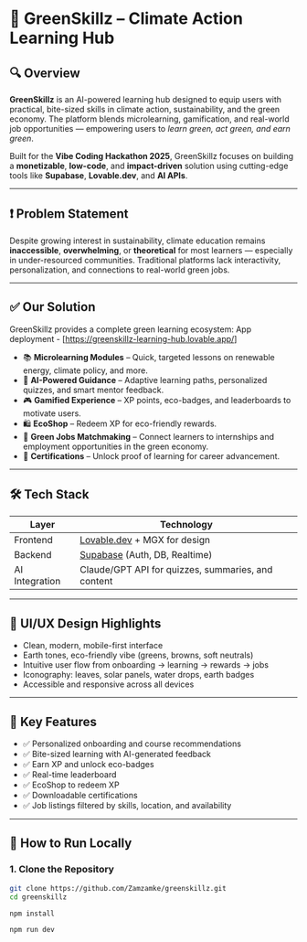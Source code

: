 # 🌿 GreenSkillz – Climate Action Learning Hub

## 🔍 Overview

**GreenSkillz** is an AI-powered learning hub designed to equip users with practical, bite-sized skills in climate action, sustainability, and the green economy. The platform blends microlearning, gamification, and real-world job opportunities — empowering users to *learn green, act green, and earn green*.

Built for the **Vibe Coding Hackathon 2025**, GreenSkillz focuses on building a **monetizable**, **low-code**, and **impact-driven** solution using cutting-edge tools like **Supabase**, **Lovable.dev**, and **AI APIs**.

---

## ❗ Problem Statement

Despite growing interest in sustainability, climate education remains **inaccessible**, **overwhelming**, or **theoretical** for most learners — especially in under-resourced communities. Traditional platforms lack interactivity, personalization, and connections to real-world green jobs.

---

## ✅ Our Solution

GreenSkillz provides a complete green learning ecosystem:
App deployment - [https://greenskillz-learning-hub.lovable.app/]

- 📚 **Microlearning Modules** – Quick, targeted lessons on renewable energy, climate policy, and more.
- 🤖 **AI-Powered Guidance** – Adaptive learning paths, personalized quizzes, and smart mentor feedback.
- 🎮 **Gamified Experience** – XP points, eco-badges, and leaderboards to motivate users.
- 🛍 **EcoShop** – Redeem XP for eco-friendly rewards.
- 💼 **Green Jobs Matchmaking** – Connect learners to internships and employment opportunities in the green economy.
- 📜 **Certifications** – Unlock proof of learning for career advancement.

---

## 🛠 Tech Stack

| Layer              | Technology                |
|-------------------|---------------------------|
| Frontend          | [Lovable.dev](https://lovable.dev) + MGX for design |
| Backend           | [Supabase](https://supabase.com) (Auth, DB, Realtime) |
| AI Integration    | Claude/GPT API for quizzes, summaries, and content |
---

## 🎨 UI/UX Design Highlights

- Clean, modern, mobile-first interface
- Earth tones, eco-friendly vibe (greens, browns, soft neutrals)
- Intuitive user flow from onboarding → learning → rewards → jobs
- Iconography: leaves, solar panels, water drops, earth badges
- Accessible and responsive across all devices

---

## 🧪 Key Features

- ✅ Personalized onboarding and course recommendations
- ✅ Bite-sized learning with AI-generated feedback
- ✅ Earn XP and unlock eco-badges
- ✅ Real-time leaderboard
- ✅ EcoShop to redeem XP
- ✅ Downloadable certifications
- ✅ Job listings filtered by skills, location, and availability

---

## 🚀 How to Run Locally

### 1. Clone the Repository

```bash
git clone https://github.com/Zamzamke/greenskillz.git
cd greenskillz

npm install

npm run dev

